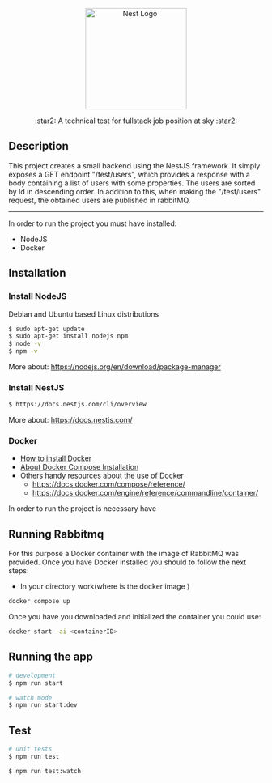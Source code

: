 <p align="center">
  <a href="http://nestjs.com/" target="blank"><img src="https://upload.wikimedia.org/wikipedia/commons/6/65/Sky_Airline_Logo.svg" width="200" alt="Nest Logo" /></a>
</p>



  <p align="center">:star2: A technical test for fullstack job position at sky :star2: </p>
    <p align="center">

## Description

This project creates a small backend using the NestJS framework. 
It simply exposes a GET endpoint "/test/users", 
which provides a response with a body containing a list of users 
with some properties. The users are sorted by Id in descending order. 
In addition to this, when making the "/test/users" request, 
the obtained users are published in rabbitMQ.

___

In order to run the project you must have installed:
- NodeJS
- Docker

## Installation

### Install NodeJS
Debian and Ubuntu based Linux distributions
```bash
$ sudo apt-get update
$ sudo apt-get install nodejs npm
$ node -v
$ npm -v
```
More about: https://nodejs.org/en/download/package-manager
### Install NestJS 
```bash
$ https://docs.nestjs.com/cli/overview
```
More about: https://docs.nestjs.com/

### Docker
- [How to install Docker](https://docs.docker.com/engine/install/ubuntu/#install-using-the-repository)
-  [About Docker Compose Installation](https://docs.docker.com/compose/install/linux/)
- Others handy resources about the use of Docker 
  - https://docs.docker.com/compose/reference/
  - https://docs.docker.com/engine/reference/commandline/container/

In order to run the project is necessary have 

## Running Rabbitmq 
For this purpose a Docker container with the image of RabbitMQ was provided.
Once you have Docker installed you should to follow the next steps:

- In your directory work(where is the docker image ) 
```bash
docker compose up
```
Once you have you downloaded and initialized the container you could use:
```bash
docker start -ai <containerID>
```
## Running the app

```bash
# development
$ npm run start

# watch mode
$ npm run start:dev

```

## Test

```bash
# unit tests
$ npm run test

$ npm run test:watch
```

